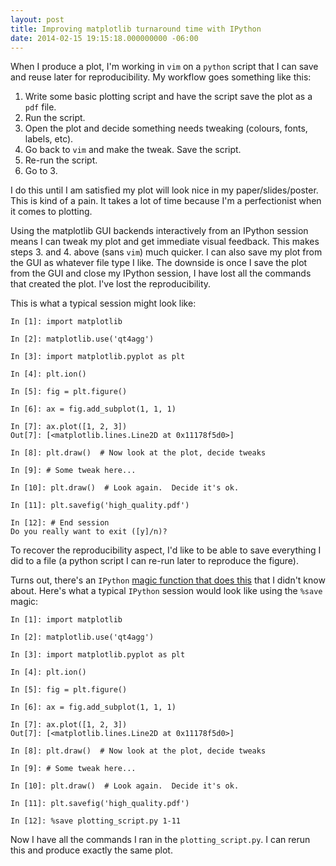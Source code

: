 ```yaml
---
layout: post
title: Improving matplotlib turnaround time with IPython
date: 2014-02-15 19:15:18.000000000 -06:00
---
```

When I produce a plot, I'm working in `vim` on a `python` script that I can save and reuse later for reproducibility.  My workflow goes something like this:

1. Write some basic plotting script and have the script save the plot as a `pdf` file.
2. Run the script.
3. Open the plot and decide something needs tweaking (colours, fonts, labels, etc).
4. Go back to `vim` and make the tweak.  Save the script.
5. Re-run the script.
6. Go to 3.

I do this until I am satisfied my plot will look nice in my paper/slides/poster.  This is kind of a pain.  It takes a lot of time because I'm a perfectionist when it comes to plotting.

Using the matplotlib GUI backends interactively from an IPython session means I can tweak my plot and get immediate visual feedback.  This makes steps 3. and 4. above (sans `vim`) much quicker.  I can also save my plot from the GUI as whatever file type I like.  The downside is once I save the plot from the GUI and close my IPython session, I have lost all the commands that created the plot.  I've lost the reproducibility.

This is what a typical session might look like:

```
In [1]: import matplotlib
 
In [2]: matplotlib.use('qt4agg')
 
In [3]: import matplotlib.pyplot as plt
 
In [4]: plt.ion()
 
In [5]: fig = plt.figure()
 
In [6]: ax = fig.add_subplot(1, 1, 1)
 
In [7]: ax.plot([1, 2, 3])
Out[7]: [<matplotlib.lines.Line2D at 0x11178f5d0>]
 
In [8]: plt.draw()  # Now look at the plot, decide tweaks

In [9]: # Some tweak here...

In [10]: plt.draw()  # Look again.  Decide it's ok.

In [11]: plt.savefig('high_quality.pdf')

In [12]: # End session
Do you really want to exit ([y]/n)?
```

To recover the reproducibility aspect, I'd like to be able to save everything I did to a file (a python script I can re-run later to reproduce the figure).

Turns out, there's an `IPython` [magic function that does this](http://stackoverflow.com/a/947846) that I didn't know about.  Here's what a typical `IPython` session would look like using the `%save` magic:

```
In [1]: import matplotlib
 
In [2]: matplotlib.use('qt4agg')
 
In [3]: import matplotlib.pyplot as plt
 
In [4]: plt.ion()
 
In [5]: fig = plt.figure()
 
In [6]: ax = fig.add_subplot(1, 1, 1)
 
In [7]: ax.plot([1, 2, 3])
Out[7]: [<matplotlib.lines.Line2D at 0x11178f5d0>]
 
In [8]: plt.draw()  # Now look at the plot, decide tweaks

In [9]: # Some tweak here...

In [10]: plt.draw()  # Look again.  Decide it's ok.

In [11]: plt.savefig('high_quality.pdf')

In [12]: %save plotting_script.py 1-11
```

Now I have all the commands I ran in the `plotting_script.py`.  I can rerun this and produce exactly the same plot.
